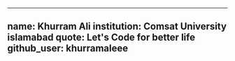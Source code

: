 
---
name: Khurram Ali
institution: Comsat University islamabad
quote: Let's Code for better life
github_user: khurramaleee
---

